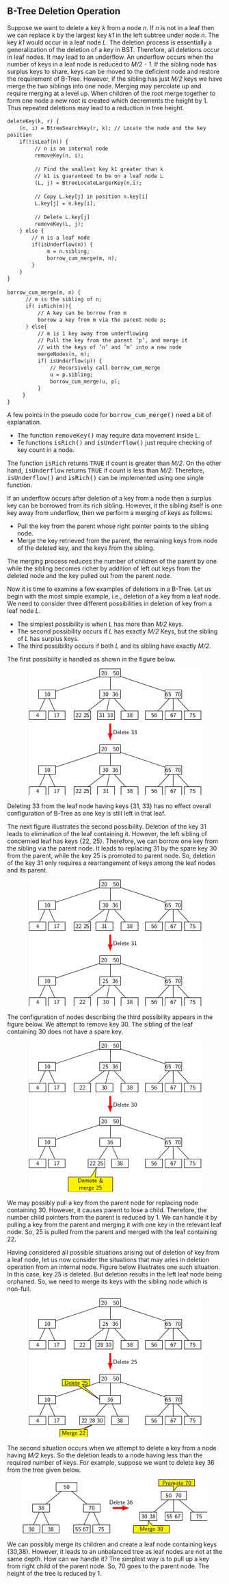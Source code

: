 ## B-Tree Deletion Operation 
 
Suppose we want to delete a key <i>k</i> from a node <i>n</i>. If <i>n</i> is not in a leaf 
then we can replace <i>k</i> by the largest key <i>k1</i> in the left subtree under node <i>n</i>. The key 
<i>k1</i> would occur in a leaf node <i>L</i>. The deletion process is essentially a generalization of the 
deletion of a key in BST. Therefore, all deletions occur in leaf nodes. It may lead to an underflow. An underflow 
occurs when the number of keys in a leaf node is reduced to <i>M/2 - 1</i>. If the sibling node has surplus keys to 
share, keys can be moved to the deficient node and restore the requirement of B-Tree. However, if the sibling has
just <i>M/2</i> keys we have merge the two siblings into one node. Merging may percolate up and require merging at 
a level up. When children of the root merge together to form one node a new root is created which decrements the height
by 1. Thus repeated deletions may lead to a reduction in tree height.
 
```
deleteKey(k, r) {
    (n, i) = BtreeSearchKey(r, k); // Locate the node and the key position
    if(!isLeaf(n)) {
         // n is an internal node
         removeKey(n, i);
         
         // Find the smallest key k1 greater than k  
         // k1 is guaranteed to be on a leaf node L
         (L, j) = BtreeLocateLargerKey(n,i); 
         
         // Copy L.key[j] in position n.key[i]
         L.key[j] = n.key[i]; 
         
         // Delete L.key[j]
         removeKey(L, j); 
    } else {
        // n is a leaf node 
        if(isUnderflow(n)) {
             m = n.sibling;
             borrow_cum_merge(m, n);
        }
    }
}

borrow_cum_merge(m, n) {
      // m is the sibling of n;
      if( isRich(m)){ 
          // A key can be borrow from m
          borrow a key from m via the parent node p;
      } else{ 
          // m is 1 key away from underflowing 
          // Pull the key from the parent ’p’, and merge it
          // with the keys of ’n’ and ’m’ into a new node
          mergeNodes(n, m); 
          if( isUnderflow(p)) {
              // Recursively call borrow_cum_merge 
              u = p.sibling;
              borrow_cum_merge(u, p);
          }
     }
}
```

A few points in the pseudo code for <tt>borrow_cum_merge()</tt> need a bit of explanation. 
- The function <tt>removeKey()</tt> may require data movement inside <tt>L</tt>.
- Te functions <tt>isRich()</tt> and <tt>isUnderflow()</tt> just require checking of key count in a node.


The function <tt>isRich</tt> returns <tt>TRUE</tt> if count is greater than <i>M/2</i>. On the other hand, 
<tt>isUnderflow</tt> returns <tt>TRUE</tt> if count is less than <i>M/2</i>. Therefore, <tt>isUnderflow()</tt> and 
<tt>isRich()</tt> can be implemented using one single function. 

If an underflow occurs after deletion of a key from a node then a surplus key can be borrowed from its rich sibling.
However, it the sibling itself is one key away from underflow, then we perform a merging of keys as follows:
- Pull the key from the parent whose right pointer points to the sibling node.
- Merge the key retrieved from the parent, the remaining keys from node of the deleted key, and the keys from the sibling. 

The merging process reduces the number of children of the parent by one while the sibling becomes richer by addition of
left out keys from the deleted node and the key pulled out from the parent node. 

Now it is time to examine a few examples of deletions in a B-Tree. Let us begin with the most simple example, i.e.,
deletion of a key from a leaf node. We need to consider three different possibilities in deletion of key from 
a leaf node <i>L</i>. 
- The simplest possibility is when <i>L</i> has more than <i>M/2</i> keys. 
- The second possibility occurs if <i>L</i> has exactly <i>M/2</i> Keys, but the sibling of <i>L</i> has surplus keys.
- The third possibility occurs if both <i>L</i> and its sibling have exactly <i>M/2</i>. 

The first possibility is handled as shown in the figure below.

<p style="text-align:center;"><img src="../images/bTreeDelEx5.png"></p>
Deleting 33 from the leaf node having keys {31, 33} has no effect overall configuration of B-Tree as one key is still left
in that leaf. 

The next figure illustrates the second possibility. Deletion of the key 31 leads to elimination of the leaf containing
it. However, the left sibling of concernied leaf has keys {22, 25}. Therefore, we can borrow one key from the sibling
via the parent node. It leads to replacing 31 by the spare key 30 from the parent, while the key 25 is promoted to parent
node.  So, deletion of the key 31 only requires a rearrangement of keys among the leaf nodes and its parent.
<p style="text-align:center;"><img src="../images/bTreeDelEx6.png"></p>

The configuration of nodes describing the third possibility appears in the figure below. We attempt to remove key 30. The
sibling of the leaf containing 30 does not have a spare key. 
<p style="text-align:center;"><img src="../images/bTreeDelEx7.png"></p>

We may possibly pull a key from the parent node for replacing node containing 30. However, it causes parent to lose a 
child. Therefore, the number child pointers from the parent is reduced by 1. We can handle it by pulling a key from the
parent and merging it with one key in the relevant leaf node. So, 25 is pulled from the parent and merged with the leaf
containing 22.

Having considered all possible situations arising out of deletion of key from a leaf node, let us now consider the
situations that may aries in deletion operation from an internal node. Figure below illustrates one such situation. 
In this case, key 25 is deleted. But deletion results in the left leaf node being orphaned. So, we need to merge its 
keys with the sibling node which is non-full. 
<p style="text-align:center;"><img src="../images/bTreeDelEx8.png"></p>

The second situation occurs when we attempt to delete a key from a node having <i>M/2</i> keys. So the deletion leads to
a node having less than the required number of keys. For example, suppose we want to delete key 36 from the tree given
below.
<p style="text-align:center;"><img src="../images/bTreeDelEx9.png"></p>
We can possibly merge its children and create a leaf node containing keys {30,38}. However, it leads to an unbalanced tree
as leaf nodes are not at the same depth. How can we handle it? The simplest way is to pull up a key from right child of
the parent node. So, 70 goes to the parent node. The height of the tree is reduced by 1.
